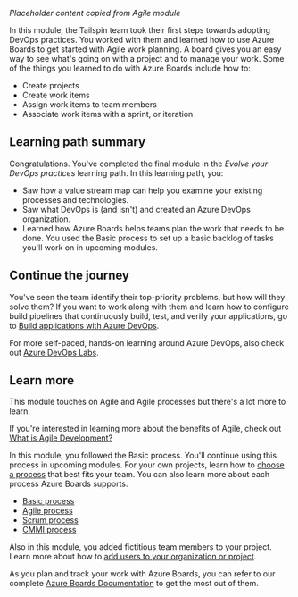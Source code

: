 *Placeholder content copied from Agile module*

In this module, the Tailspin team took their first steps towards adopting DevOps practices. You worked with them and learned how to use Azure Boards to get started with Agile work planning. A board gives you an easy way to see what's going on with a project and to manage your work. Some of the things you learned to do with Azure Boards include how to:

* Create projects
* Create work items
* Assign work items to team members
* Associate work items with a sprint, or iteration

## Learning path summary

Congratulations. You've completed the final module in the _Evolve your DevOps practices_ learning path. In this learning path, you:

* Saw how a value stream map can help you examine your existing processes and technologies.
* Saw what DevOps is (and isn't) and created an Azure DevOps organization.
* Learned how Azure Boards helps teams plan the work that needs to be done. You used the Basic process to set up a basic backlog of tasks you'll work on in upcoming modules.

## Continue the journey

You've seen the team identify their top-priority problems, but how will they solve them? If you want to work along with them and learn how to configure build pipelines that continuously build, test, and verify your applications, go to [Build applications with Azure DevOps](/learn/paths/build-applications-with-azure-devops?azure-portal=true).

For more self-paced, hands-on learning around Azure DevOps, also check out [Azure DevOps Labs](https://www.azuredevopslabs.com?azure-portal=true).

## Learn more

This module touches on Agile and Agile processes but there's a lot more to learn.

If you're interested in learning more about the benefits of Agile, check out [What is Agile Development?](https://docs.microsoft.com/azure/devops/learn/agile/what-is-agile-development?azure-portal=true)

In this module, you followed the Basic process. You'll continue using this process in upcoming modules. For your own projects, learn how to [choose a process](https://docs.microsoft.com/azure/devops/boards/work-items/guidance/choose-process?view=azure-devops&azure-portal=true) that best fits your team. You can also learn more about each process Azure Boards supports.

* [Basic process](https://docs.microsoft.com/azure/devops/boards/get-started/track-issues-tasks?view=azure-devops&azure-portal=true)
* [Agile process](https://docs.microsoft.com/azure/devops/boards/work-items/guidance/agile-process?view=azure-devops&azure-portal=true)
* [Scrum process](https://docs.microsoft.com/azure/devops/boards/work-items/guidance/scrum-process?view=azure-devops&azure-portal=true)
* [CMMI process](https://docs.microsoft.com/azure/devops/boards/work-items/guidance/cmmi-process?view=azure-devops&azure-portal=true)

Also in this module, you added fictitious team members to your project. Learn more about how to [add users to your organization or project](https://docs.microsoft.com/azure/devops/organizations/accounts/add-organization-users?view=azure-devops&azure-portal=true).

As you plan and track your work with Azure Boards, you can refer to our complete [Azure Boards Documentation](https://docs.microsoft.com/azure/devops/boards/?view=azure-devops&azure-portal=true) to get the most out of them.